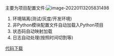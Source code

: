 主要为项目配置文件:![image-20220113205831498](.image/06-%E5%B7%A5%E5%8E%82%E6%A8%A1%E5%BC%8F%E9%85%8D%E7%BD%AE%E6%96%87%E4%BB%B6/image-20220113205831498.png)

1. 环境隔离(测试/灰度/开发环境)
2. 非Python模块配置文件自动加载入Python项目
3. 状态码自动映射加载
4. 日志自动处理(按照时间切割等)

[代码下载](.image/06-%E5%B7%A5%E5%8E%82%E6%A8%A1%E5%BC%8F%E9%85%8D%E7%BD%AE%E6%96%87%E4%BB%B6/config.zip)

